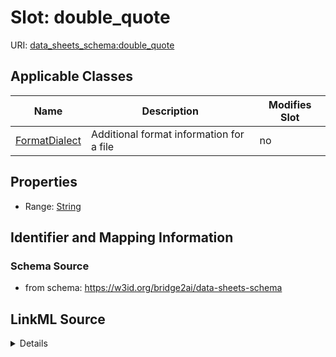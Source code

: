 

# Slot: double_quote

URI: [data_sheets_schema:double_quote](https://w3id.org/bridge2ai/data-sheets-schema/double_quote)



<!-- no inheritance hierarchy -->





## Applicable Classes

| Name | Description | Modifies Slot |
| --- | --- | --- |
| [FormatDialect](FormatDialect.md) | Additional format information for a file |  no  |







## Properties

* Range: [String](String.md)





## Identifier and Mapping Information







### Schema Source


* from schema: https://w3id.org/bridge2ai/data-sheets-schema




## LinkML Source

<details>
```yaml
name: double_quote
from_schema: https://w3id.org/bridge2ai/data-sheets-schema
rank: 1000
alias: double_quote
owner: FormatDialect
domain_of:
- FormatDialect
range: string

```
</details>
